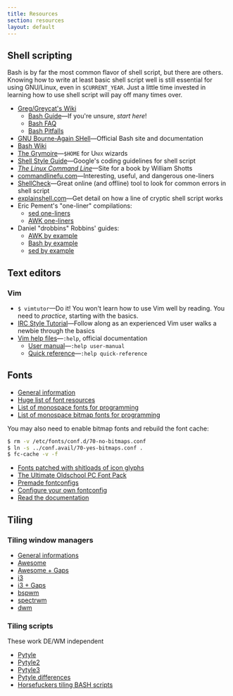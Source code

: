 ```yaml
---
title: Resources
section: resources
layout: default
---
```


## Shell scripting

Bash is by far the most common flavor of shell script, but there are others.
Knowing how to write at least basic shell script well is still essential for
using GNU/Linux, even in `$CURRENT_YEAR`.  Just a little time invested in
learning how to use shell script will pay off many times over.

- [Greg/Greycat's Wiki](https://mywiki.wooledge.org/)
	- [Bash Guide](https://mywiki.wooledge.org/BashGuide)—If you're unsure, *start here*!
	- [Bash FAQ](https://mywiki.wooledge.org/BashFAQ)
	- [Bash Pitfalls](https://mywiki.wooledge.org/BashPitfalls)
- [GNU Bourne-Again SHell](https://www.gnu.org/software/bash/)—Official Bash site and documentation
- [Bash Wiki](https://wiki.bash-hackers.org/)
- [The Grymoire](https://www.grymoire.com/Unix/index.html)—<code>$HOME</code> for <span style="font-variant:small-caps;">Unix</span> wizards
- [Shell Style Guide](https://google.github.io/styleguide/shellguide.html)—Google's coding guidelines for shell script
- [<cite>The Linux Command Line</cite>](http://linuxcommand.org/tlcl.php)—Site for a book by William Shotts
- [commandlinefu.com](https://www.commandlinefu.com/commands/browse)—Interesting, useful, and dangerous one-liners
- [ShellCheck](https://www.shellcheck.net/)—Great online (and offline) tool to look for common errors in shell script
- [explainshell.com](https://explainshell.com/)—Get detail on how a line of cryptic shell script works
- Eric Pement's "one-liner" compilations:
	- [sed one-liners](https://www.pement.org/sed/sed1line.txt)
	- [AWK one-liners](https://www.pement.org/awk/awk1line.txt)
- Daniel "drobbins" Robbins' guides:
	- [AWK by example](https://www.funtoo.org/Awk_by_Example,_Part_1)
	- [Bash by example](https://www.funtoo.org/Bash_by_Example,_Part_1)
	- [sed by example](https://www.funtoo.org/Sed_by_Example,_Part_1)

## Text editors

### Vim

- `$ vimtutor`—Do it!  You won't learn how to use Vim well by reading.  You need to *practice*, starting with the basics.
- [IRC Style Tutorial](https://www.vi-improved.org/irc-style-tutorial/)—Follow along as an experienced Vim user walks a newbie through the basics
- [Vim help files](https://vimhelp.org/)—`:help`, official documentation
	- [User manual](https://vimhelp.org/usr_toc.txt.html#usr_toc.txt)—`:help user-manual`
	- [Quick reference](https://vimhelp.org/quickref.txt.html#quickref)—`:help quick-reference`

## Fonts
- [General information](https://wiki.archlinux.org/index.php/Fonts)
- [Huge list of font resources](https://github.com/brabadu/awesome-fonts)
- [List of monospace fonts for programming](https://github.com/chrissimpkins/codeface)
- [List of monospace bitmap fonts for programming](https://github.com/Tecate/bitmap-fonts)

You may also need to enable bitmap fonts and rebuild the font cache:

```sh
$ rm -v /etc/fonts/conf.d/70-no-bitmaps.conf
$ ln -s ../conf.avail/70-yes-bitmaps.conf .
$ fc-cache -v -f
```

- [Fonts patched with shitloads of icon glyphs](https://github.com/ryanoasis/nerd-fonts)
- [The Ultimate Oldschool PC Font Pack](https://int10h.org/oldschool-pc-fonts/)
- [Premade fontconfigs](https://wiki.archlinux.org/index.php/Infinality)
- [Configure your own fontconfig](https://wiki.archlinux.org/index.php/Font_configuration)
- [Read the documentation](file:///usr/share/doc/fontconfig/fontconfig-user.html)

## Tiling
### Tiling window managers
- [General informations](https://wiki.archlinux.org/index.php/Window_manager)
- [Awesome](https://wiki.archlinux.org/index.php/Awesome)
- [Awesome + Gaps](https://github.com/lcpz/lain)
- [i3](https://wiki.archlinux.org/index.php/I3)
- [i3 + Gaps](https://github.com/Airblader/i3)
- [bspwm](https://wiki.archlinux.org/index.php/Bspwm)
- [spectrwm](https://wiki.archlinux.org/index.php/Spectrwm)
- [dwm](https://wiki.archlinux.org/index.php/Dwm)

### Tiling scripts
These work DE/WM independent

- [Pytyle](https://sourceforge.net/projects/pytyle/)
- [Pytyle2](https://code.google.com/archive/p/pytyle)
- [Pytyle3](https://github.com/BurntSushi/pytyle3/)
- [Pytyle differences](https://bbs.archlinux.org/viewtopic.php?pid=1058199#p1058199)
- [Horsefuckers tiling BASH scripts](https://twily.info/scripts/tiling/)
